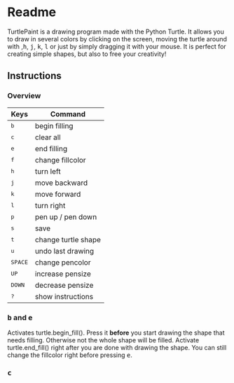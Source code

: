 # Readme

TurtlePaint is a drawing program made with the Python Turtle. 
It allows you to draw in several colors by clicking on the screen, moving the turtle around with ,<kbd>h</kbd>, <kbd>j</kbd>, <kbd>k</kbd>, <kbd>l</kbd> or just by simply dragging it with your mouse.
It is perfect for creating simple shapes, but also to free your creativity!

## Instructions

### Overview

Keys                |                    Command
--------------------|---------------------------
<kbd>b</kbd>        |              begin filling
<kbd>c</kbd>        |                  clear all
<kbd>e</kbd>        |                end filling        
<kbd>f</kbd>        |           change fillcolor         
<kbd>h</kbd>        |                  turn left       
<kbd>j</kbd>        |              move backward        
<kbd>k</kbd>        |               move forward        
<kbd>l</kbd>        |                 turn right       
<kbd>p</kbd>        |          pen up / pen down       
<kbd>s</kbd>        |                       save         
<kbd>t</kbd>        |        change turtle shape       
<kbd>u</kbd>        |          undo last drawing       
<kbd>SPACE</kbd>    |            change pencolor         
<kbd>UP</kbd>       |           increase pensize       
<kbd>DOWN</kbd>     |           decrease pensize        
<kbd>?</kbd>        |          show instructions       

### <kbd>b</kbd> and <kbd>e</kbd>
Activates turtle.begin_fill(). Press it **before** you start drawing the shape that needs filling. Otherwise not the whole shape will be filled. Activate turtle.end_fill() right after you are done with drawing the shape. You can still change the fillcolor right before pressing <kbd>e</kbd>.

### <kbd>c</kbd>

